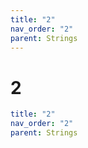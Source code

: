 ```yaml
---
title: "2"
nav_order: "2"
parent: Strings
---
```


# 2

```yaml
title: "2"
nav_order: "2"
parent: Strings
```
